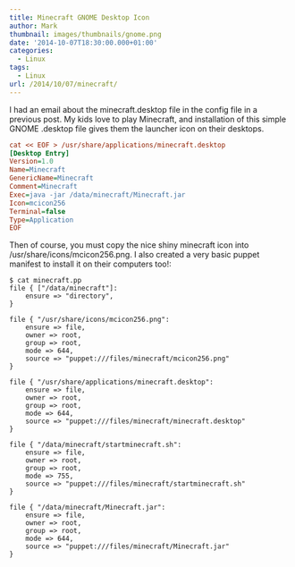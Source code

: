```yaml
---
title: Minecraft GNOME Desktop Icon
author: Mark
thumbnail: images/thumbnails/gnome.png
date: '2014-10-07T18:30:00.000+01:00'
categories:
  - Linux
tags:
  - Linux
url: /2014/10/07/minecraft/
---
```



I had an email about the minecraft.desktop file in the config file in a previous post. My kids love to play Minecraft, and installation of this simple GNOME .desktop file gives them the launcher icon on their desktops.  

```ini
cat << EOF > /usr/share/applications/minecraft.desktop
[Desktop Entry]
Version=1.0
Name=Minecraft
GenericName=Minecraft
Comment=Minecraft
Exec=java -jar /data/minecraft/Minecraft.jar
Icon=mcicon256
Terminal=false
Type=Application
EOF
```

Then of course, you must copy the nice shiny minecraft icon into /usr/share/icons/mcicon256.png. I also created a very basic puppet manifest to install it on their computers too!:  

``` shell
$ cat minecraft.pp 
file { ["/data/minecraft"]:
    ensure => "directory",
}

file { "/usr/share/icons/mcicon256.png":
    ensure => file,
    owner => root,
    group => root,
    mode => 644,
    source => "puppet:///files/minecraft/mcicon256.png"
}

file { "/usr/share/applications/minecraft.desktop":
    ensure => file,
    owner => root,
    group => root,
    mode => 644,
    source => "puppet:///files/minecraft/minecraft.desktop"
}

file { "/data/minecraft/startminecraft.sh":
    ensure => file,
    owner => root,
    group => root,
    mode => 755,
    source => "puppet:///files/minecraft/startminecraft.sh"
}

file { "/data/minecraft/Minecraft.jar":
    ensure => file,
    owner => root,
    group => root,
    mode => 644,
    source => "puppet:///files/minecraft/Minecraft.jar"
}
```
